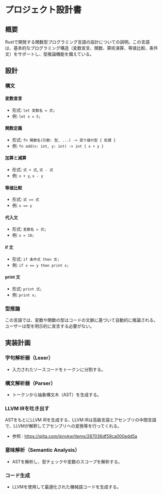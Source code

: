 # プロジェクト設計書

## 概要

Rustで開発する関数型プログラミング言語の設計についての説明。この言語は、基本的なプログラミング構造（変数宣言、関数、算術演算、等値比較、条件文）をサポートし、型推論機能を備えている。


## 設計

### 構文

#### 変数宣言

- 形式: `let 変数名 = 式;`
- 例: `let x = 5;`

#### 関数定義

- 形式: `fn 関数名(引数: 型, ...) -> 戻り値の型 { 処理 }`
- 例: `fn add(x: int, y: int) -> int { x + y }`

#### 加算と減算

- 形式: `式 + 式`, `式 - 式`
- 例: `x + y`, `x - y`

#### 等値比較

- 形式: `式 == 式`
- 例: `x == y`

#### 代入文

- 形式: `変数名 = 式;`
- 例: `x = 10;`

#### if 文

- 形式: `if 条件式 then 文;`
- 例: `if x == y then print x;`

#### print 文

- 形式: `print 式;`
- 例: `print x;`

### 型推論

この言語では、変数や関数の型はコードの文脈に基づいて自動的に推論される。ユーザーは型を明示的に宣言する必要がない。

## 実装計画

### 字句解析器（Lexer）

- 入力されたソースコードをトークンに分割する。

### 構文解析器（Parser）

- トークンから抽象構文木（AST）を生成する。

### LLVM IRを吐き出す
ASTをもとにLLVM IRを生成する、LLVM IRは高級言語とアセンブリの中間言語で、LLVMが解釈してアセンブリへの変換等を行ってくれる。
- 参照 : https://qiita.com/jpnykw/items/287036df59ca000edd5a

### 意味解析（Semantic Analysis）

- ASTを解析し、型チェックや変数のスコープを解析する。

### コード生成

- LLVMを使用して最適化された機械語コードを生成する。